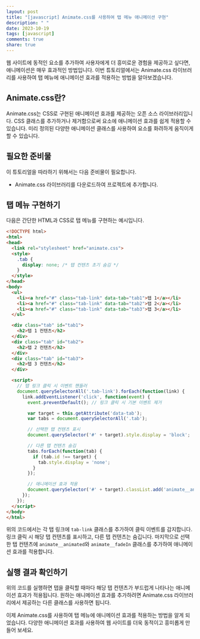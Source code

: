 ```yaml
---
layout: post
title: "[javascript] Animate.css를 사용하여 탭 메뉴 애니메이션 구현"
description: " "
date: 2023-10-19
tags: [javascript]
comments: true
share: true
---
```


웹 사이트에 동적인 요소를 추가하여 사용자에게 더 흥미로운 경험을 제공하고 싶다면, 애니메이션은 매우 효과적인 방법입니다. 이번 튜토리얼에서는 Animate.css 라이브러리를 사용하여 탭 메뉴에 애니메이션 효과를 적용하는 방법을 알아보겠습니다.

## Animate.css란?

Animate.css는 CSS로 구현된 애니메이션 효과를 제공하는 오픈 소스 라이브러리입니다. CSS 클래스를 추가하거나 제거함으로써 요소에 애니메이션 효과를 쉽게 적용할 수 있습니다. 미리 정의된 다양한 애니메이션 클래스를 사용하여 요소를 화려하게 움직이게 할 수 있습니다.

## 필요한 준비물

이 튜토리얼을 따라하기 위해서는 다음 준비물이 필요합니다.

- Animate.css 라이브러리를 다운로드하여 프로젝트에 추가합니다.

## 탭 메뉴 구현하기

다음은 간단한 HTML과 CSS로 탭 메뉴를 구현하는 예시입니다.

```html
<!DOCTYPE html>
<html>
<head>
  <link rel="stylesheet" href="animate.css">
  <style>
    .tab {
      display: none; /* 탭 컨텐츠 초기 숨김 */
    }
  </style>
</head>
<body>
  <ul>
    <li><a href="#" class="tab-link" data-tab="tab1">탭 1</a></li>
    <li><a href="#" class="tab-link" data-tab="tab2">탭 2</a></li>
    <li><a href="#" class="tab-link" data-tab="tab3">탭 3</a></li>
  </ul>

  <div class="tab" id="tab1">
    <h2>탭 1 컨텐츠</h2>
  </div>
  <div class="tab" id="tab2">
    <h2>탭 2 컨텐츠</h2>
  </div>
  <div class="tab" id="tab3">
    <h2>탭 3 컨텐츠</h2>
  </div>

  <script>
    // 탭 링크 클릭 시 이벤트 핸들러
    document.querySelectorAll('.tab-link').forEach(function(link) {
      link.addEventListener('click', function(event) {
        event.preventDefault(); // 링크 클릭 시 기본 이벤트 제거

        var target = this.getAttribute('data-tab');
        var tabs = document.querySelectorAll('.tab');

        // 선택한 탭 컨텐츠 표시
        document.querySelector('#' + target).style.display = 'block';

        // 다른 탭 컨텐츠 숨김
        tabs.forEach(function(tab) {
          if (tab.id !== target) {
            tab.style.display = 'none';
          }
        });

        // 애니메이션 효과 적용
        document.querySelector('#' + target).classList.add('animate__animated', 'animate__fadeIn');
      });
    });
  </script>
</body>
</html>
```

위의 코드에서는 각 탭 링크에 `tab-link` 클래스를 추가하여 클릭 이벤트를 감지합니다. 링크 클릭 시 해당 탭 컨텐츠를 표시하고, 다른 탭 컨텐츠는 숨깁니다. 마지막으로 선택한 탭 컨텐츠에 `animate__animated`와 `animate__fadeIn` 클래스를 추가하여 애니메이션 효과를 적용합니다.

## 실행 결과 확인하기

위의 코드를 실행하면 탭을 클릭할 때마다 해당 탭 컨텐츠가 부드럽게 나타나는 애니메이션 효과가 적용됩니다. 원하는 애니메이션 효과를 추가하려면 Animate.css 라이브러리에서 제공하는 다른 클래스를 사용하면 됩니다.

이제 Animate.css를 사용하여 탭 메뉴에 애니메이션 효과를 적용하는 방법을 알게 되었습니다. 다양한 애니메이션 효과를 사용하여 웹 사이트를 더욱 동적이고 흥미롭게 만들어 보세요.